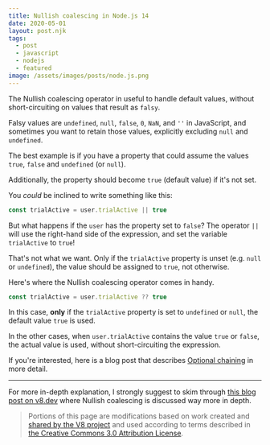 ```yaml
---
title: Nullish coalescing in Node.js 14
date: 2020-05-01
layout: post.njk
tags:
  - post
  - javascript
  - nodejs
  - featured
image: /assets/images/posts/node.js.png
---
```


The Nullish coalescing operator in useful to handle default values, without short-circuiting on values that result as `falsy`.

Falsy values are `undefined`, `null`, `false`, `0`, `NaN`, and `''` in JavaScript, and sometimes you want to retain those values, explicitly excluding `null` and `undefined`.

The best example is if you have a property that could assume the values `true`, `false` and `undefined` (or `null`).

Additionally, the property should become `true` (default value) if  it's not set.

You *could* be inclined to write something like this:

```js
const trialActive = user.trialActive || true
```

But what happens if the `user` has the property set to `false`? The operator `||` will use the right-hand side of the expression, and set the variable `trialActive` to `true`!

That's not what we want. Only if the `trialActive` property is unset (e.g. `null` or `undefined`), the value should be assigned to `true`, not otherwise.

Here's where the Nullish coalescing operator comes in handy.

```js
const trialActive = user.trialActive ?? true
```

In this case, **only** if the `trialActive` property is set to `undefined` or `null`, the default value `true` is used.

In the other cases, when `user.trialActive` contains the value `true` or `false`, the actual value is used, without short-circuiting the expression.

If you're interested, here is a blog post that describes [Optional chaining](/posts/2020-05-01-Optional-chaining-in-Node.js-14/) in more detail.

---

For more in-depth explanation, I strongly suggest to skim through [this blog post on v8.dev](https://v8.dev/features/nullish-coalescing) where Nullish coalescing is discussed way more in depth.

<blockquote><p>Portions of this page are modifications based on work created and <a href="https://v8.dev/terms#site-policies">shared by the V8 project</a> and used according to terms described in <a href="https://creativecommons.org/licenses/by/3.0/">the Creative Commons 3.0 Attribution License</a>.</p></blockquote>

